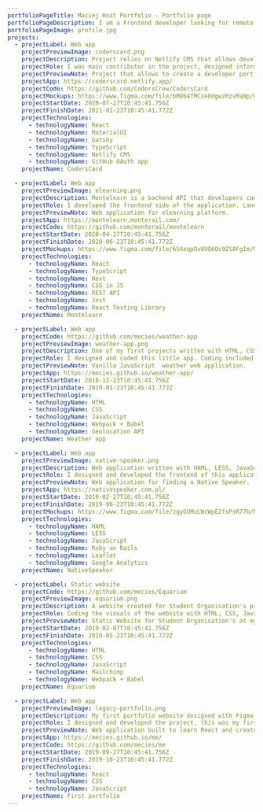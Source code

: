 ```yaml
---
portfolioPageTitle: Maciej Hnat Portfolio - Portfolio page
portfolioPageDescription: I am a Frontend developer looking for remote B2B opportunities! Visit the website to see a portfolio of my projects and how I grew as a developer throughout the years.
portfolioPageImage: profile.jpg
projects:
  - projectLabel: Web app
    projectPreviewImage: coderscard.png
    projectDescription: Project relies on Netlify CMS that allows developers to create their portfolio in minutes. After filling in your information via CMS you can host a portfolio website for yourself in minutes. Fun fact, this website was created with CodersCard! 🎉
    projectRole: I was main contributor in the project, designed information structure in the CMS, developed a lot of components and pages, helped other team members via code reviews, and pair programming.
    projectPreviewNote: Project that allows to create a developer portfolio in minutes.
    projectApp: https://coderscard.netlify.app/
    projectCode: https://github.com/CodersCrew/CodersCard
    projectMockups: https://www.figma.com/file/bM9b4fMCze8dgwzRzvMaNp/CodersCard-Mockups?node-id=1%3A3
    projectStartDate: 2020-07-27T10:45:41.756Z
    projectFinishDate: 2021-01-23T10:45:41.772Z
    projectTechnologies:
      - technologyName: React
      - technologyName: MaterialUI
      - technologyName: Gatsby
      - technologyName: TypeScript
      - technologyName: Netlify CMS
      - technologyName: GitHub OAuth app
    projectName: CodersCard

  - projectLabel: Web app
    projectPreviewImage: elearning.png
    projectDescription: Montelearn is a backend API that developers can use to build a custom e-learning platform. Its main focus is on creating interactive lessons and tests, suitable for every education level, science, or topic.
    projectRole: I developed the frontend side of the application. Landing for marketing purposes, admin pannel for creating tests, and example implementation of the tests available open source.
    projectPreviewNote: Web application for elearning platform.
    projectApp: https://montelearn.monterail.com/
    projectCode: https://github.com/monterail/montelearn
    projectStartDate: 2020-04-27T10:45:41.756Z
    projectFinishDate: 2020-06-23T10:45:41.772Z
    projectMockups: https://www.figma.com/file/65XeqpOv6UQ6Oc9ZSAFgIm/Monterail-Design?node-id=3012%3A21588
    projectTechnologies:
      - technologyName: React
      - technologyName: TypeScript
      - technologyName: Next
      - technologyName: CSS in JS
      - technologyName: REST API
      - technologyName: Jest
      - technologyName: React Testing Library
    projectName: Montelearn

  - projectLabel: Web app
    projectCode: https://github.com/mecies/weather-app
    projectPreviewImage: weather-app.png
    projectDescription: One of my first projects written with HTML, CSS, and JavaScript. It was a project that I did when I participated in CodersCamp - online coding bootcamp.
    projectRole: I designed and coded this little app. Coding included the visuals and integration with Geolocation API.
    projectPreviewNote: Vanilla JavaScript  weather web application.
    projectApp: https://mecies.github.io/weather-app/
    projectStartDate: 2018-12-23T10:45:41.756Z
    projectFinishDate: 2019-01-23T10:45:41.772Z
    projectTechnologies:
      - technologyName: HTML
      - technologyName: CSS
      - technologyName: JavaScript
      - technologyName: Webpack + Babel
      - technologyName: Geolocation API
    projectName: Weather app

  - projectLabel: Web app
    projectPreviewImage: native-speaker.png
    projectDescription: Web application written with HAML, LESS, JavaScript and Ruby on Rails. Firstly I prepared designs in Figma and after they were approved, I implemented them on the existing Rails app.
    projectRole: I designed and developed the frontend of this application.
    projectPreviewNote: Web application for finding a Native Speaker.
    projectApp: https://nativespeaker.com.pl/
    projectStartDate: 2019-02-27T10:45:41.756Z
    projectFinishDate: 2019-06-23T10:45:41.772Z
    projectMockups: https://www.figma.com/file/zgyGUMuLWcWpE2fsPsR77b/Native-Speaker-Copy?node-id=0%3A1
    projectTechnologies:
      - technologyName: HAML
      - technologyName: LESS
      - technologyName: JavaScript
      - technologyName: Ruby on Rails
      - technologyName: Leaflet
      - technologyName: Google Analytics
    projectName: NativeSpeaker

  - projectLabel: Static website
    projectCode: https://github.com/mecies/Equarium
    projectPreviewImage: equarium.png
    projectDescription: A website created for Student Organisation's project at my university. Written with obvious (at that time) HTML, CSS, JavaScript + Webpack & Babel. Unfortunately, the project is long gone and live preview version is not available, but it still exists on GitHub.
    projectRole: Coding the visuals of the website with HTML, CSS, JavaScript. Additionally I did configure the project and did Mailchimp integration.
    projectPreviewNote: Static Website for Student Organisation's at my university.
    projectStartDate: 2019-02-07T10:45:41.756Z
    projectFinishDate: 2019-05-23T10:45:41.772Z
    projectTechnologies:
      - technologyName: HTML
      - technologyName: CSS
      - technologyName: JavaScript
      - technologyName: Mailchimp
      - technologyName: Webpack + Babel
    projectName: Equarium

  - projectLabel: Web app
    projectPreviewImage: legacy-portfolio.png
    projectDescription: My first portfolio website designed with Figma and developed with React.
    projectRole: I designed and developed the project, this was my first React project and I wanted to create a portfolio at that time.
    projectPreviewNote: Web application built to learn React and create a first portfolio website for myself.
    projectApp: https://mecies.github.io/me/
    projectCode: https://github.com/mecies/me
    projectStartDate: 2019-09-27T10:45:41.756Z
    projectFinishDate: 2019-10-23T10:45:41.772Z
    projectTechnologies:
      - technologyName: React
      - technologyName: CSS
      - technologyName: JavaScript
    projectName: First portfolio
---
```

